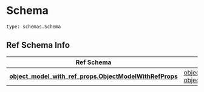 # Schema
```
type: schemas.Schema
```

## Ref Schema Info
Ref Schema | Input Type | Output Type
---------- | ---------- | -----------
[**object_model_with_ref_props.ObjectModelWithRefProps**](../../../../../../../../components/schema/object_model_with_ref_props.md) | [object_model_with_ref_props.ObjectModelWithRefPropsDictInput](../../../../../../../../components/schema/object_model_with_ref_props.md#objectmodelwithrefpropsdictinput), [object_model_with_ref_props.ObjectModelWithRefPropsDict](../../../../../../../../components/schema/object_model_with_ref_props.md#objectmodelwithrefpropsdict) | [object_model_with_ref_props.ObjectModelWithRefPropsDict](../../../../../../../../components/schema/object_model_with_ref_props.md#objectmodelwithrefpropsdict)
